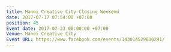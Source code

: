 ```yaml
---
title: Hanoi Creative City Closing Weekend
date: 2017-07-17 07:54:00 +07:00
position: 45
Event date: 2017-07-23 00:00:00 +07:00
Venue: Hanoi Creative City
Event URL: https://www.facebook.com/events/143014529610291/
---
```



